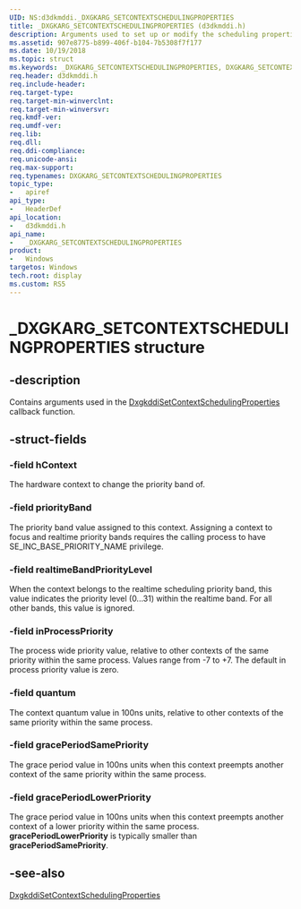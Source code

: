 ```yaml
---
UID: NS:d3dkmddi._DXGKARG_SETCONTEXTSCHEDULINGPROPERTIES
title: _DXGKARG_SETCONTEXTSCHEDULINGPROPERTIES (d3dkmddi.h)
description: Arguments used to set up or modify the scheduling properties for a device context.
ms.assetid: 907e8775-b899-406f-b104-7b5308f7f177
ms.date: 10/19/2018
ms.topic: struct
ms.keywords: _DXGKARG_SETCONTEXTSCHEDULINGPROPERTIES, DXGKARG_SETCONTEXTSCHEDULINGPROPERTIES,
req.header: d3dkmddi.h
req.include-header:
req.target-type:
req.target-min-winverclnt:
req.target-min-winversvr:
req.kmdf-ver:
req.umdf-ver:
req.lib:
req.dll:
req.ddi-compliance:
req.unicode-ansi:
req.max-support:
req.typenames: DXGKARG_SETCONTEXTSCHEDULINGPROPERTIES
topic_type:
-	apiref
api_type:
-	HeaderDef
api_location:
-	d3dkmddi.h
api_name:
-	_DXGKARG_SETCONTEXTSCHEDULINGPROPERTIES
product:
-	Windows
targetos: Windows
tech.root: display
ms.custom: RS5
---
```


# _DXGKARG_SETCONTEXTSCHEDULINGPROPERTIES structure

## -description

Contains arguments used in the [DxgkddiSetContextSchedulingProperties](nc-d3dkmddi-dxgkddi_setcontextschedulingproperties.md) callback function.

## -struct-fields

### -field hContext

The hardware context to change the priority band of.

### -field priorityBand

The priority band value assigned to this context. Assigning a context to focus and realtime priority bands requires the calling process to have SE_INC_BASE_PRIORITY_NAME privilege.


### -field realtimeBandPriorityLevel

When the context belongs to the realtime scheduling priority band, this value indicates the priority level (0...31) within the realtime band. For all other bands, this value is ignored.

### -field inProcessPriority

The process wide priority value, relative to other contexts of the same priority within the same process. Values range from -7 to +7. The default in process priority value is zero.

### -field quantum

The context quantum value in 100ns units, relative to other contexts of the same priority within the same process.

### -field gracePeriodSamePriority

The grace period value in 100ns units when this context preempts another context of the same priority within the same process.

### -field gracePeriodLowerPriority

The grace period value in 100ns units when this context preempts another context of a lower priority within the same process. **gracePeriodLowerPriority** is typically smaller than **gracePeriodSamePriority**.


## -see-also

[DxgkddiSetContextSchedulingProperties](nc-d3dkmddi-dxgkddi_setcontextschedulingproperties.md)
